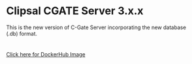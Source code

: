 # Clipsal CGATE Server 3.x.x


This is the new version of C-Gate Server incorporating the new database (.db) format.
#
[Click here for DockerHub Image](https://hub.docker.com/r/pktechnology/cgateserver)
